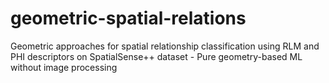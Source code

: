 # geometric-spatial-relations
Geometric approaches for spatial relationship classification using RLM and PHI descriptors on SpatialSense++ dataset - Pure geometry-based ML without image processing
